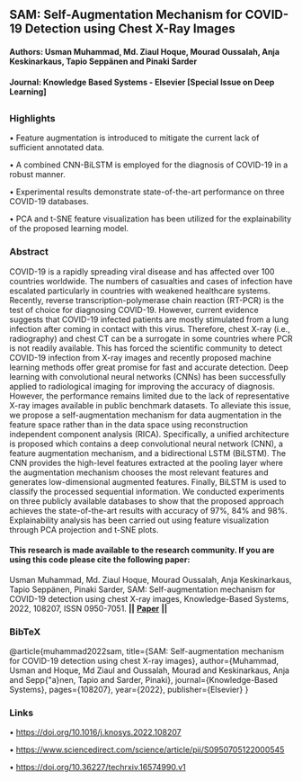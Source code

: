 ## SAM: Self-Augmentation Mechanism for COVID-19 Detection using Chest X-Ray Images 
#### Authors: Usman Muhammad, Md. Ziaul Hoque, Mourad Oussalah, Anja Keskinarkaus, Tapio Seppänen and Pinaki Sarder
#### Journal: Knowledge Based Systems - Elsevier [Special Issue on Deep Learning]
##

### Highlights
• Feature augmentation is introduced to mitigate the current lack of sufficient annotated data.

• A combined CNN-BiLSTM is employed for the diagnosis of COVID-19 in a robust manner.

• Experimental results demonstrate state-of-the-art performance on three COVID-19 databases.

• PCA and t-SNE feature visualization has been utilized for the explainability of the proposed learning model.

### Abstract
COVID-19 is a rapidly spreading viral disease and has affected over 100 countries worldwide. The numbers of casualties and cases of infection have escalated particularly in countries with weakened healthcare systems. Recently, reverse transcription-polymerase chain reaction (RT-PCR) is the test of choice for diagnosing COVID-19. However, current evidence suggests that COVID-19 infected patients are mostly stimulated from a lung infection after coming in contact with this virus. Therefore, chest X-ray (i.e., radiography) and chest CT can be a surrogate in some countries where PCR is not readily available. This has forced the scientific community to detect COVID-19 infection from X-ray images and recently proposed machine learning methods offer great promise for fast and accurate detection. Deep learning with convolutional neural networks (CNNs) has been successfully applied to radiological imaging for improving the accuracy of diagnosis. However, the performance remains limited due to the lack of representative X-ray images available in public benchmark datasets. To alleviate this issue, we propose a self-augmentation mechanism for data augmentation in the feature space rather than in the data space using reconstruction independent component analysis (RICA). Specifically, a unified architecture is proposed which contains a deep convolutional neural network (CNN), a feature augmentation mechanism, and a bidirectional LSTM (BiLSTM). The CNN provides the high-level features extracted at the pooling layer where the augmentation mechanism chooses the most relevant features and generates low-dimensional augmented features. Finally,  BiLSTM is used to classify the processed sequential information. We conducted experiments on three publicly available databases to show that the proposed approach achieves the state-of-the-art results with accuracy of 97%, 84% and 98%. Explainability analysis has been carried out using feature visualization through PCA projection and t-SNE plots.

#### This research is made available to the research community. If you are using this code please cite the following paper:                              
Usman Muhammad, Md. Ziaul Hoque, Mourad Oussalah, Anja Keskinarkaus, Tapio Seppänen, Pinaki Sarder, SAM: Self-augmentation mechanism for COVID-19 detection using chest X-ray images, Knowledge-Based Systems, 2022, 108207, ISSN 0950-7051. **||** **[Paper](https://www.sciencedirect.com/science/article/pii/S0950705122000545/pdfft?isDTMRedir=true&download=true)** **||**

### BibTeX
@article{muhammad2022sam,
  title={SAM: Self-augmentation mechanism for COVID-19 detection using chest X-ray images},
  author={Muhammad, Usman and Hoque, Md Ziaul and Oussalah, Mourad and Keskinarkaus, Anja and Sepp{\"a}nen, Tapio and Sarder, Pinaki},
  journal={Knowledge-Based Systems},
  pages={108207},
  year={2022},
  publisher={Elsevier}
}

### Links
• https://doi.org/10.1016/j.knosys.2022.108207

• https://www.sciencedirect.com/science/article/pii/S0950705122000545

• https://doi.org/10.36227/techrxiv.16574990.v1
